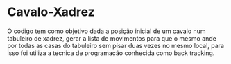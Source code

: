# Cavalo-Xadrez
O codigo tem como objetivo dada a posição inicial de um cavalo num tabuleiro de xadrez, gerar a lista de movimentos para que o mesmo ande por todas as casas do tabuleiro sem pisar duas vezes no mesmo local, para isso foi utiliza a tecnica de programação conhecida como back tracking.
